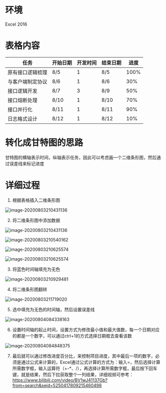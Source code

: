 # 环境

Excel 2016

# 表格内容

| 任务             | 开始日期 | 开发时间 | 结束日期 | 进度 |
| ---------------- | -------- | -------- | -------- | ---- |
| 原有接口逻辑梳理 | 8/5      | 1        | 8/5      | 100% |
| 与客户端制定协议 | 8/6      | 1        | 8/6      | 30%  |
| 接口逻辑开发     | 8/7      | 3        | 8/9      | 50%  |
| 接口熔断处理     | 8/10     | 1        | 8/10     | 70%  |
| 接口并行化       | 8/11     | 1        | 8/11     | 90%  |
| 日志格式设计     | 8/12     | 1        | 8/12     | 10%  |

# 转化成甘特图的思路

甘特图的横轴表示时间，纵轴表示任务，因此可以考虑画一个二维条形图，然后通过误差线来标记进度

# 详细过程

1. 根据表格插入二维条形图

![image-20200803210431136](https://github.com/cug09evan/The-Way-of-Evan/blob/master/img/gantt/%E5%9B%BE1.png)

2. 将二维条形图中添加数据

![image-20200803210431136](D:\note\img\甘特图\图2.png)

![image-20200803210540162](D:\note\img\甘特图\图3.png)



![image-20200803210625574](D:\note\img\甘特图\图5.png)

![image-20200803210625574](D:\note\img\甘特图\图5.png)

3. 将蓝色时间轴填充为无色

![image-20200803210929481](D:\note\img\甘特图\图6.png)

4. 将二维条形图翻转

![image-20200803211719020](D:\note\img\甘特图\图7.png)

5. 选中填充为无色的时间轴，然后设置误差线

![image-20200804084338163](D:\note\img\甘特图\图8.png)

6. 设置时间轴的起止时间，设置方式为修改最小值和最大值数，每一个日期对应的都是一个数字，可以通过ctrl+1的方式选择日期框去查看该数

![image-20200804084848375](D:\note\img\甘特图\图9.png)

7. 最后就可以通过修改进度百分比，来控制项目进度，其中最后一项的数字，必须是通过公式来计算的，Excel通过公式计算的方式为：输入=，然后选择计算所需数字框，输入运算符（+-*、/），再选择计算所需数字框，最后按下回车键，就是结果，然后下拉获取整个一列结果，详细视频可参考： https://www.bilibili.com/video/BV1wJ41137Gb?from=search&seid=5250417809215460498 
